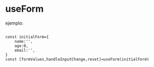 # useForm

ejemplo:

```

const initialForm={
    name:'',
    age:0,
    email:'',
}
const [formValues,handleInputChange,reset]=useForm(initialForm)



```
